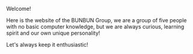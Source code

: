 <p>Welcome!</p>
<p>Here is the website of the BUNBUN Group, we are a group of five people with no basic computer knowledge, 
but we are always curious, learning spirit and our own unique personality!</p>
<p>Let's always keep it enthusiastic!</p>
